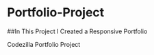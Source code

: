 # Portfolio-Project

##In This Project I Created a Responsive Portfolio

Codezilla Portfolio Project
